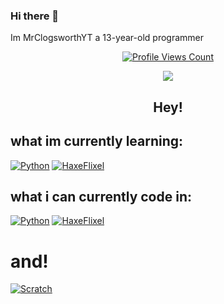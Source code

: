 ### Hi there 👋
Im MrClogsworthYT a 13-year-old programmer
<a href="https://github.com/MrClogsworthYT">
<p align="center">
  <img src="https://komarev.com/ghpvc/?username=MrClogsworthYT" alt="Profile Views Count">
</p>
</a>

<p align="center">
  <img src="https://github-readme-stats.vercel.app/api/?username=MrClogsworthYT&title_color=4F8CC9&text_color=9f9f9f&show_icons=true&bg_color=00000000&hide_border=true&icon_color=4F8CC9&hide_title=true&count_private=true" />
</p>

<h2 align="center">Hey!</h2>

## what im currently learning:

[![Python](https://upload.wikimedia.org/wikipedia/commons/c/c3/Python-logo-notext.svg)](https://python.org)
[![HaxeFlixel](https://avatars.githubusercontent.com/u/4309553?s=100&v=4)](https://haxeflixel.com/)

## what i can currently code in:

[![Python](https://upload.wikimedia.org/wikipedia/commons/c/c3/Python-logo-notext.svg)](https://python.org)
[![HaxeFlixel](https://avatars.githubusercontent.com/u/4309553?s=100&v=4)](https://haxeflixel.com)

# and!

[![Scratch](https://en.scratch-wiki.info/w/images/Logo.png)](https://scratch.mit.edu)
